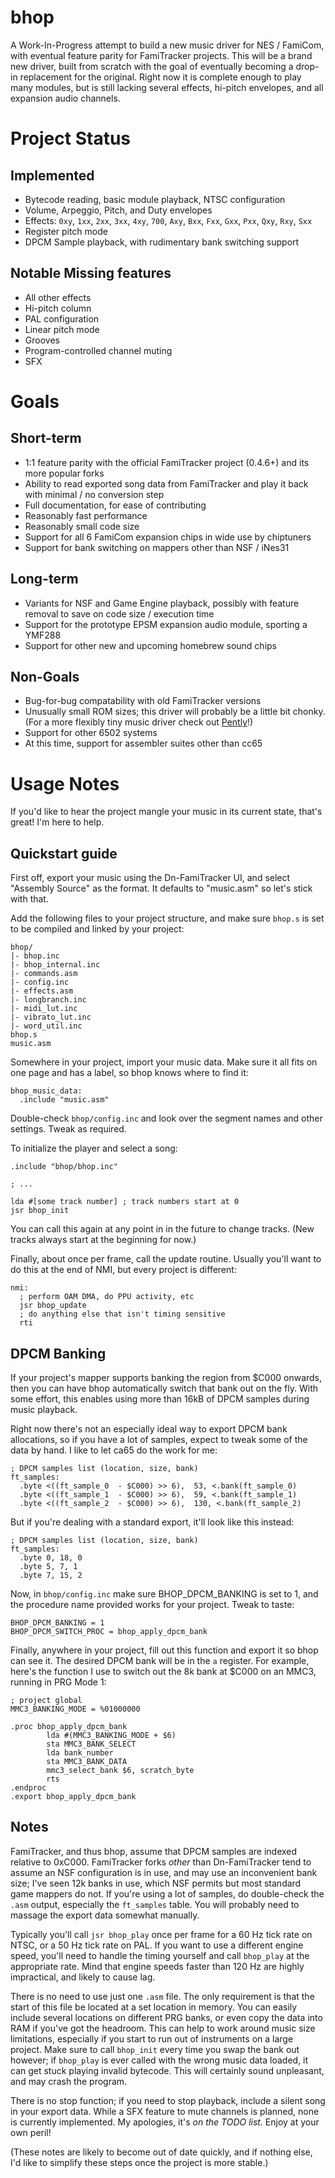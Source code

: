 # bhop

A Work-In-Progress attempt to build a new music driver for NES / FamiCom, with eventual feature parity for FamiTracker projects. This will be a brand new driver, built from scratch with the goal of eventually becoming a drop-in replacement for the original. Right now it is complete enough to play many modules, but is still lacking several effects, hi-pitch envelopes, and all expansion audio channels.

# Project Status

## Implemented
- Bytecode reading, basic module playback, NTSC configuration
- Volume, Arpeggio, Pitch, and Duty envelopes
- Effects: `0xy`, `1xx`, `2xx`, `3xx`, `4xy`, `700`, `Axy`, `Bxx`, `Fxx`, `Gxx`, `Pxx`, `Qxy`, `Rxy`, `Sxx`
- Register pitch mode
- DPCM Sample playback, with rudimentary bank switching support

## Notable Missing features
- All other effects
- Hi-pitch column
- PAL configuration
- Linear pitch mode
- Grooves
- Program-controlled channel muting
- SFX

# Goals

## Short-term

- 1:1 feature parity with the official FamiTracker project (0.4.6+) and its more popular forks
- Ability to read exported song data from FamiTracker and play it back with minimal / no conversion step
- Full documentation, for ease of contributing
- Reasonably fast performance
- Reasonably small code size
- Support for all 6 FamiCom expansion chips in wide use by chiptuners
- Support for bank switching on mappers other than NSF / iNes31

## Long-term

- Variants for NSF and Game Engine playback, possibly with feature removal to save on code size / execution time
- Support for the prototype EPSM expansion audio module, sporting a YMF288
- Support for other new and upcoming homebrew sound chips

## Non-Goals

- Bug-for-bug compatability with old FamiTracker versions
- Unusually small ROM sizes; this driver will probably be a little bit chonky. (For a more flexibly tiny music driver check out [Pently](https://github.com/pinobatch/pently)!)
- Support for other 6502 systems
- At this time, support for assembler suites other than cc65

# Usage Notes

If you'd like to hear the project mangle your music in its current state, that's great! I'm here to help.

## Quickstart guide

First off, export your music using the Dn-FamiTracker UI, and select "Assembly Source" as the format. It defaults to "music.asm" so let's stick with that.

Add the following files to your project structure, and make sure `bhop.s` is set to be compiled and linked by your project:
```
bhop/
|- bhop.inc
|- bhop_internal.inc
|- commands.asm
|- config.inc
|- effects.asm
|- longbranch.inc
|- midi_lut.inc
|- vibrato_lut.inc
|- word_util.inc
bhop.s
music.asm
```

Somewhere in your project, import your music data. Make sure it all fits on one page and has a label, so bhop knows where to find it:
```
bhop_music_data:
  .include "music.asm"
```

Double-check `bhop/config.inc` and look over the segment names and other settings. Tweak as required.

To initialize the player and select a song:
```
.include "bhop/bhop.inc"

; ...

lda #[some track number] ; track numbers start at 0
jsr bhop_init
```

You can call this again at any point in in the future to change tracks. (New tracks always start at the beginning for now.)

Finally, about once per frame, call the update routine. Usually you'll want to do this at the end of NMI, but every project is different:
```
nmi:
  ; perform OAM DMA, do PPU activity, etc
  jsr bhop_update
  ; do anything else that isn't timing sensitive
  rti
```

## DPCM Banking

If your project's mapper supports banking the region from $C000 onwards, then you can have bhop automatically switch that bank out on the fly. With some effort, this enables using more than 16kB of DPCM samples during music playback.

Right now there's not an especially ideal way to export DPCM bank allocations, so if you have a lot of samples, expect to tweak some of the data by hand. I like to let ca65 do the work for me:

```
; DPCM samples list (location, size, bank)
ft_samples:
  .byte <((ft_sample_0  - $C000) >> 6),  53, <.bank(ft_sample_0)
  .byte <((ft_sample_1  - $C000) >> 6),  59, <.bank(ft_sample_1)
  .byte <((ft_sample_2  - $C000) >> 6),  130, <.bank(ft_sample_2)
```

But if you're dealing with a standard export, it'll look like this instead:
```
; DPCM samples list (location, size, bank)
ft_samples:
  .byte 0, 18, 0
  .byte 5, 7, 1
  .byte 7, 15, 2
```

Now, in `bhop/config.inc` make sure BHOP_DPCM_BANKING is set to 1, and the procedure name provided works for your project. Tweak to taste:
```
BHOP_DPCM_BANKING = 1
BHOP_DPCM_SWITCH_PROC = bhop_apply_dpcm_bank
```

Finally, anywhere in your project, fill out this function and export it so bhop can see it. The desired DPCM bank will be in the `a` register. For example, here's the function I use to switch out the 8k bank at $C000 on an MMC3, running in PRG Mode 1:

```
; project global
MMC3_BANKING_MODE = %01000000

.proc bhop_apply_dpcm_bank
        lda #(MMC3_BANKING_MODE + $6)
        sta MMC3_BANK_SELECT
        lda bank_number
        sta MMC3_BANK_DATA
        mmc3_select_bank $6, scratch_byte
        rts
.endproc
.export bhop_apply_dpcm_bank
```

## Notes

FamiTracker, and thus bhop, assume that DPCM samples are indexed relative to 0xC000. FamiTracker forks *other* than Dn-FamiTracker tend to assume an NSF configuration is in use, and may use an inconvenient bank size; I've seen 12k banks in use, which NSF permits but most standard game mappers do not. If you're using a lot of samples, do double-check the `.asm` output, especially the `ft_samples` table. You will probably need to massage the export data somewhat manually.

Typically you'll call `jsr bhop_play` once per frame for a 60 Hz tick rate on NTSC, or a 50 Hz tick rate on PAL. If you want to use a different engine speed, you'll need to handle the timing yourself and call `bhop_play` at the appropriate rate. Mind that engine speeds faster than 120 Hz are highly impractical, and likely to cause lag.

There is no need to use just one `.asm` file. The only requirement is that the start of this file be located at a set location in memory. You can easily include several locations on different PRG banks, or even copy the data into RAM if you've got the headroom. This can help to work around music size limitations, especially if you start to run out of instruments on a large project. Make sure to call `bhop_init` every time you swap the bank out however; if `bhop_play` is ever called with the wrong music data loaded, it can get stuck playing invalid bytecode. This will certainly sound unpleasant, and may crash the program.

There is no stop function; if you need to stop playback, include a silent song in your export data. While a SFX feature to mute channels is planned, none is currently implemented. My apologies, it's _on the TODO list._ Enjoy at your own peril!

(These notes are likely to become out of date quickly, and if nothing else, I'd like to simplify these steps once the project is more stable.)
